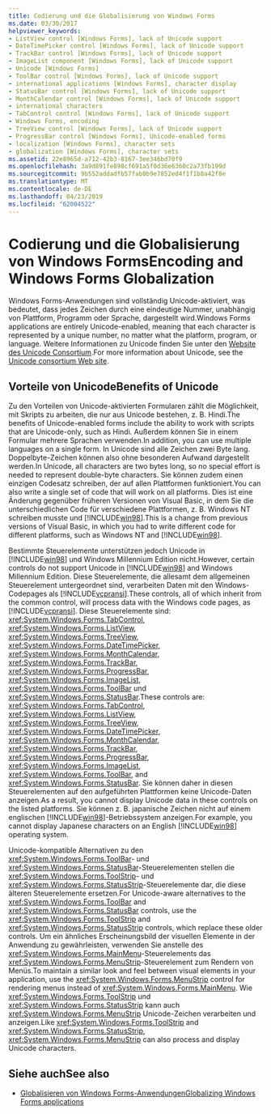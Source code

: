```yaml
---
title: Codierung und die Globalisierung von Windows Forms
ms.date: 03/30/2017
helpviewer_keywords:
- ListView control [Windows Forms], lack of Unicode support
- DateTimePicker control [Windows Forms], lack of Unicode support
- TrackBar control [Windows Forms], lack of Unicode support
- ImageList component [Windows Forms], lack of Unicode support
- Unicode [Windows Forms]
- ToolBar control [Windows Forms], lack of Unicode support
- international applications [Windows Forms], character display
- StatusBar control [Windows Forms], lack of Unicode support
- MonthCalendar control [Windows Forms], lack of Unicode support
- international characters
- TabControl control [Windows Forms], lack of Unicode support
- Windows Forms, encoding
- TreeView control [Windows Forms], lack of Unicode support
- ProgressBar control [Windows Forms], Unicode-enabled forms
- localization [Windows Forms], character sets
- globalization [Windows Forms], character sets
ms.assetid: 22e8965d-a712-42b3-8167-3ee346bd70f9
ms.openlocfilehash: 3a9d891fe898cf691a5f0d36e6360c2a73fb199d
ms.sourcegitcommit: 9b552addadfb57fab0b9e7852ed4f1f1b8a42f8e
ms.translationtype: MT
ms.contentlocale: de-DE
ms.lasthandoff: 04/23/2019
ms.locfileid: "62004522"
---
```

# <a name="encoding-and-windows-forms-globalization"></a><span data-ttu-id="85d7f-102">Codierung und die Globalisierung von Windows Forms</span><span class="sxs-lookup"><span data-stu-id="85d7f-102">Encoding and Windows Forms Globalization</span></span>
<span data-ttu-id="85d7f-103">Windows Forms-Anwendungen sind vollständig Unicode-aktiviert, was bedeutet, dass jedes Zeichen durch eine eindeutige Nummer, unabhängig von Plattform, Programm oder Sprache, dargestellt wird.</span><span class="sxs-lookup"><span data-stu-id="85d7f-103">Windows Forms applications are entirely Unicode-enabled, meaning that each character is represented by a unique number, no matter what the platform, program, or language.</span></span> <span data-ttu-id="85d7f-104">Weitere Informationen zu Unicode finden Sie unter den [Website des Unicode Consortium](https://www.unicode.org).</span><span class="sxs-lookup"><span data-stu-id="85d7f-104">For more information about Unicode, see the [Unicode consortium Web site](https://www.unicode.org).</span></span>  
  
## <a name="benefits-of-unicode"></a><span data-ttu-id="85d7f-105">Vorteile von Unicode</span><span class="sxs-lookup"><span data-stu-id="85d7f-105">Benefits of Unicode</span></span>  
 <span data-ttu-id="85d7f-106">Zu den Vorteilen von Unicode-aktivierten Formularen zählt die Möglichkeit, mit Skripts zu arbeiten, die nur aus Unicode bestehen, z. B. Hindi.</span><span class="sxs-lookup"><span data-stu-id="85d7f-106">The benefits of Unicode-enabled forms include the ability to work with scripts that are Unicode-only, such as Hindi.</span></span> <span data-ttu-id="85d7f-107">Außerdem können Sie in einem Formular mehrere Sprachen verwenden.</span><span class="sxs-lookup"><span data-stu-id="85d7f-107">In addition, you can use multiple languages on a single form.</span></span> <span data-ttu-id="85d7f-108">In Unicode sind alle Zeichen zwei Byte lang. Doppelbyte-Zeichen können also ohne besonderen Aufwand dargestellt werden.</span><span class="sxs-lookup"><span data-stu-id="85d7f-108">In Unicode, all characters are two bytes long, so no special effort is needed to represent double-byte characters.</span></span> <span data-ttu-id="85d7f-109">Sie können zudem einen einzigen Codesatz schreiben, der auf allen Plattformen funktioniert.</span><span class="sxs-lookup"><span data-stu-id="85d7f-109">You can also write a single set of code that will work on all platforms.</span></span> <span data-ttu-id="85d7f-110">Dies ist eine Änderung gegenüber früheren Versionen von Visual Basic, in dem Sie die unterschiedlichen Code für verschiedene Plattformen, z. B. Windows NT schreiben musste und [!INCLUDE[win98](../../../../includes/win98-md.md)].</span><span class="sxs-lookup"><span data-stu-id="85d7f-110">This is a change from previous versions of Visual Basic, in which you had to write different code for different platforms, such as Windows NT and [!INCLUDE[win98](../../../../includes/win98-md.md)].</span></span>  
  
 <span data-ttu-id="85d7f-111">Bestimmte Steuerelemente unterstützen jedoch Unicode in [!INCLUDE[win98](../../../../includes/win98-md.md)] und Windows Millennium Edition nicht.</span><span class="sxs-lookup"><span data-stu-id="85d7f-111">However, certain controls do not support Unicode in [!INCLUDE[win98](../../../../includes/win98-md.md)] and Windows Millennium Edition.</span></span> <span data-ttu-id="85d7f-112">Diese Steuerelemente, die allesamt dem allgemeinen Steuerelement untergeordnet sind, verarbeiten Daten mit den Windows-Codepages als [!INCLUDE[vcpransi](../../../../includes/vcpransi-md.md)].</span><span class="sxs-lookup"><span data-stu-id="85d7f-112">These controls, all of which inherit from the common control, will process data with the Windows code pages, as [!INCLUDE[vcpransi](../../../../includes/vcpransi-md.md)].</span></span> <span data-ttu-id="85d7f-113">Diese Steuerelemente sind: <xref:System.Windows.Forms.TabControl>, <xref:System.Windows.Forms.ListView>, <xref:System.Windows.Forms.TreeView>, <xref:System.Windows.Forms.DateTimePicker>, <xref:System.Windows.Forms.MonthCalendar>, <xref:System.Windows.Forms.TrackBar>, <xref:System.Windows.Forms.ProgressBar>, <xref:System.Windows.Forms.ImageList>, <xref:System.Windows.Forms.ToolBar> und <xref:System.Windows.Forms.StatusBar>.</span><span class="sxs-lookup"><span data-stu-id="85d7f-113">These controls are: <xref:System.Windows.Forms.TabControl>, <xref:System.Windows.Forms.ListView>, <xref:System.Windows.Forms.TreeView>, <xref:System.Windows.Forms.DateTimePicker>, <xref:System.Windows.Forms.MonthCalendar>, <xref:System.Windows.Forms.TrackBar>, <xref:System.Windows.Forms.ProgressBar>, <xref:System.Windows.Forms.ImageList>, <xref:System.Windows.Forms.ToolBar>, and <xref:System.Windows.Forms.StatusBar>.</span></span> <span data-ttu-id="85d7f-114">Sie können daher in diesen Steuerelementen auf den aufgeführten Plattformen keine Unicode-Daten anzeigen.</span><span class="sxs-lookup"><span data-stu-id="85d7f-114">As a result, you cannot display Unicode data in these controls on the listed platforms.</span></span> <span data-ttu-id="85d7f-115">Sie können z. B. japanische Zeichen nicht auf einem englischen [!INCLUDE[win98](../../../../includes/win98-md.md)]-Betriebssystem anzeigen.</span><span class="sxs-lookup"><span data-stu-id="85d7f-115">For example, you cannot display Japanese characters on an English [!INCLUDE[win98](../../../../includes/win98-md.md)] operating system.</span></span>  
  
 <span data-ttu-id="85d7f-116">Unicode-kompatible Alternativen zu den <xref:System.Windows.Forms.ToolBar>- und <xref:System.Windows.Forms.StatusBar>-Steuerelementen stellen die <xref:System.Windows.Forms.ToolStrip>- und <xref:System.Windows.Forms.StatusStrip>-Steuerelemente dar, die diese älteren Steuerelemente ersetzen.</span><span class="sxs-lookup"><span data-stu-id="85d7f-116">For Unicode-aware alternatives to the <xref:System.Windows.Forms.ToolBar> and <xref:System.Windows.Forms.StatusBar> controls, use the <xref:System.Windows.Forms.ToolStrip> and <xref:System.Windows.Forms.StatusStrip> controls, which replace these older controls.</span></span> <span data-ttu-id="85d7f-117">Um ein ähnliches Erscheinungsbild der visuellen Elemente in der Anwendung zu gewährleisten, verwenden Sie anstelle des <xref:System.Windows.Forms.MainMenu>-Steuerelements das <xref:System.Windows.Forms.MenuStrip>-Steuerelement zum Rendern von Menüs.</span><span class="sxs-lookup"><span data-stu-id="85d7f-117">To maintain a similar look and feel between visual elements in your application, use the <xref:System.Windows.Forms.MenuStrip> control for rendering menus instead of <xref:System.Windows.Forms.MainMenu>.</span></span> <span data-ttu-id="85d7f-118">Wie <xref:System.Windows.Forms.ToolStrip> und <xref:System.Windows.Forms.StatusStrip> kann auch <xref:System.Windows.Forms.MenuStrip> Unicode-Zeichen verarbeiten und anzeigen.</span><span class="sxs-lookup"><span data-stu-id="85d7f-118">Like <xref:System.Windows.Forms.ToolStrip> and <xref:System.Windows.Forms.StatusStrip>, <xref:System.Windows.Forms.MenuStrip> can also process and display Unicode characters.</span></span>  
  
## <a name="see-also"></a><span data-ttu-id="85d7f-119">Siehe auch</span><span class="sxs-lookup"><span data-stu-id="85d7f-119">See also</span></span>

- [<span data-ttu-id="85d7f-120">Globalisieren von Windows Forms-Anwendungen</span><span class="sxs-lookup"><span data-stu-id="85d7f-120">Globalizing Windows Forms applications</span></span>](globalizing-windows-forms.md)
